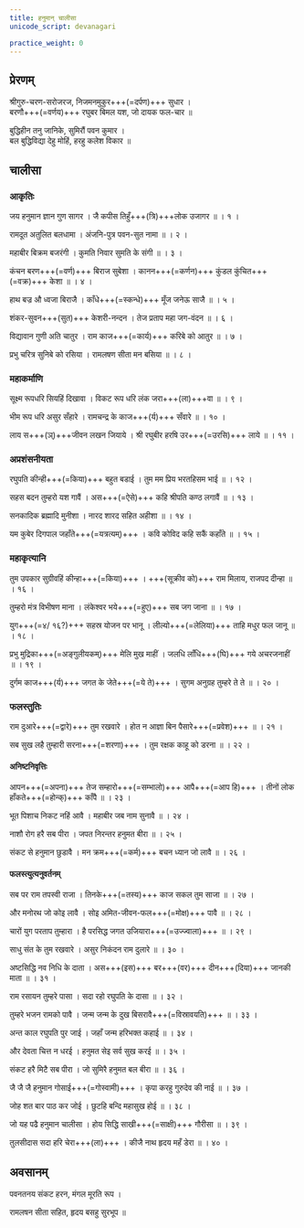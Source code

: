 ```yaml
---
title: हनुमान् चालीसा
unicode_script: devanagari

practice_weight: 0
---
```


## प्रेरणम्

श्रीगुरु-चरण-सरोजरज, निजमनमुकुर+++(=दर्पण)+++ सुधार ।  
बरणौ+++(=वर्णय)+++ रघुबर बिमल यश, जो दायक फल-चार ॥

बुद्धिहीन तनु जानिके, सुमिरौं पवन कुमार ।  
बल बुद्धिविद्या देहु मोहिं, हरहु कलेश विकार ॥

## चालीसा

### आकृतिः

जय हनुमान ज्ञान गुण सागर । जै कपीस तिहुँ+++(त्रि)+++लोक उजागर ॥  । १ ।

रामदूत अतुलित बलधामा । अंजनि-पुत्र पवन-सुत नामा ॥    । २ ।

महाबीर बिक्रम बजरंगी । कुमति निवार सुमति के संगी ॥    । ३ ।

कंचन बरण+++(=वर्ण)+++ बिराज सुबेशा । कानन+++(=कर्णन)+++ कुंडल कुंचित+++(=वक्र)+++ केशा ॥    । ४ ।

हाथ बज्र औ ध्वजा बिराजै । काँधे+++(=स्कन्धे)+++ मूँज जनेऊ साजै ॥   । ५ ।

शंकर-सुवन+++(सुत)+++ केशरी-नन्दन । तेज प्रताप महा जग-वंदन ॥   । ६ ।

विद्यावान गुणी अति चातुर । राम काज+++(=कार्य)+++ करिबे को आतुर ॥    । ७ ।

प्रभु चरित्र सुनिबे को रसिया । रामलषण सीता मन बसिया ॥   । ८ ।

### महाकर्माणि

सूक्ष्म रूपधरि सियहिं दिखावा । विकट रूप धरि लंक जरा+++(ला)+++वा ॥   । ९ ।

भीम रूप धरि असुर सँहारे । रामचन्द्र के काज+++(र्य)+++ सँवारे ॥   । १० ।

लाय स+++(ञ्)+++जीवन लखन जियाये । श्री रघुबीर हरषि उर+++(=उरसि)+++ लाये ॥   । ११ ।

### अप्रशंसनीयता

रघुपति कीन्ही+++(=किया)+++ बहुत बडाई । तुम मम प्रिय भरतहिसम भाई ॥   । १२ ।

सहस बदन तुम्हरो यश गावैं । अस+++(=ऐसे)+++ कहि श्रीपति कण्ठ लगावैं ॥   । १३ ।

सनकादिक ब्रह्मादि मुनीशा । नारद शारद सहित अहीशा ॥   । १४ ।

यम कुबेर दिगपाल जहाँते+++(=यत्रत्यम्)+++ । कवि कोविद कहि सकैं कहाँते ॥   । १५ ।

### महाकृत्यानि

तुम उपकार सुग्रीवहिं कीन्हा+++(=किया)+++ । +++(सूक्रीव को)+++ राम मिलाय, राजपद दीन्हा ॥   । १६ ।

तुम्हरो मंत्र विभीषण माना । लंकेश्वर भये+++(=हुए)+++ सब जग जाना ॥   । १७ ।

युग+++(=४/ १६?)+++ सहस्र योजन पर भानू । लील्यो+++(=लेलिया)+++ ताहि मधुर फल जानू ॥   । १८ ।

प्रभु मुद्रिका+++(=अङ्गुलीयकम्)+++ मेलि मुख माहीं । जलधि लाँधि+++(घि)+++ गये अचरजनाहीं ॥   । १९ ।

दुर्गम काज+++(र्य)+++ जगत के जेते+++(=ये ते)+++ । सुगम अनुग्रह तुम्हरे ते ते ॥   । २० ।

### फलस्तुतिः

राम दुआरे+++(=द्वारे)+++ तुम रखवारे । होत न आज्ञा बिन पैसारे+++(=प्रवेश)+++ ॥   । २१ ।

सब सुख लहै तुम्हारी सरना+++(=शरणा)+++ । तुम रक्षक काहू को डरना ॥   । २२ ।

#### अनिष्टनिवृत्तिः
आपन+++(=अपना)+++ तेज सम्हारो+++(=सम्भालो)+++ आपै+++(=आप हि)+++ । तीनों लोक हाँकते+++(=होन्क्)+++ काँपै ॥   । २३ ।

भूत पिशाच निकट नहिं आवै । महाबीर जब नाम सुनावै ॥   । २४ ।

नाशौ रोग हरै सब पीरा । जपत निरन्तर हनुमत बीरा ॥  । २५ ।

संकट से हनुमान छुडावै । मन क्रम+++(=कर्म)+++ बचन ध्यान जो लावै ॥   । २६ ।

#### फलस्त्युत्यनुवर्तनम्
सब पर राम तपस्वी राजा । तिनके+++(=तस्य)+++ काज सकल तुम साजा ॥   । २७ ।

और मनोरथ जो कोइ लावै । सोइ अमित-जीवन-फल+++(=मोक्ष)+++ पावै ॥ । २८ ।

चारों युग परताप तुम्हारा । है परसिद्ध जगत उजियारा+++(=उज्ज्वाला)+++ ॥   । २९ ।

साधु संत के तुम रखवारे । असुर निकंदन राम दुलारे ॥   । ३० ।

अष्टसिद्धि नव निधि के दाता । अस+++(इस)+++ बर+++(वर)+++ दीन+++(दिया)+++ जानकी माता ॥   । ३१ ।

राम रसायन तुम्हरे पासा । सदा रहो रघुपति के दासा ॥   । ३२ ।

तुम्हरे भजन रामको पावै । जन्म जन्म के दुख बिसरावै+++(=विस्रावयति)+++ ॥   । ३३ ।

अन्त काल रघुपति पुर जाई । जहाँ जन्म हरिभक्त कहाई ॥   । ३४ ।

और देवता चित्त न धरई । हनुमत सेइ सर्व सुख करई ॥   । ३५ ।

संकट हरै मिटै सब पीरा । जो सुमिरै हनुमत बल बीरा ॥   । ३६ ।

जै जै जै हनुमान गोसाई+++(=गोस्वामी)+++ । कृपा करहु गुरुदेव की नाई ॥   । ३७ ।

जोह शत बार पाठ कर जोई । छुटहि बन्दि महासुख होई ॥   । ३८ ।

जो यह पढै हनुमान चालीसा । होय सिद्धि साखी+++(=साक्षी)+++ गौरीसा ॥   । ३९ ।

तुलसीदास सदा हरि चेरा+++(ला)+++ । कीजै नाथ हृदय महँ डेरा ॥     । ४० ।

## अवसानम्

पवनतनय संकट हरन, मंगल मूरति रूप ।

रामलषन सीता सहित, हृदय बसहु सुरभूप ॥